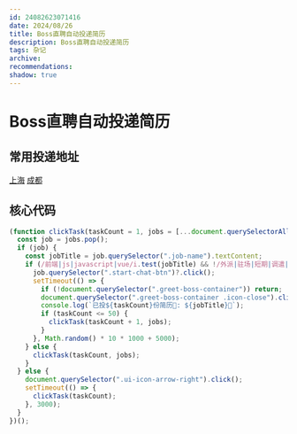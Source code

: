 ```yaml
---
id: 24082623071416
date: 2024/08/26
title: Boss直聘自动投递简历
description: Boss直聘自动投递简历
tags: 杂记
archive:
recommendations:
shadow: true
---
```


# Boss直聘自动投递简历

## 常用投递地址

[上海](https://www.zhipin.com/web/geek/job?query=%E5%89%8D%E7%AB%AF%E5%BC%80%E5%8F%91%E5%B7%A5%E7%A8%8B&city=101020100&experience=104,105&scale=303,304,305,306,302&jobType=1901&salary=405) [成都](https://www.zhipin.com/web/geek/job?query=%E5%89%8D%E7%AB%AF%E5%BC%80%E5%8F%91%E5%B7%A5%E7%A8%8B&city=101270100&experience=104,105&scale=303,304,305,306,302&jobType=1901&salary=405)

## 核心代码

```js
(function clickTask(taskCount = 1, jobs = [...document.querySelectorAll(".job-card-left")]) {
  const job = jobs.pop();
  if (job) {
    const jobTitle = job.querySelector(".job-name").textContent;
    if (/前端|js|javascript|vue/i.test(jobTitle) && !/外派|驻场|短期|调遣|外包/i.test(jobTitle)) {
      job.querySelector(".start-chat-btn")?.click();
      setTimeout(() => {
        if (!document.querySelector(".greet-boss-container")) return;
        document.querySelector(".greet-boss-container .icon-close").click();
        console.log(`已投${taskCount}份简历🤖: ${jobTitle}🦄`);
        if (taskCount <= 50) {
          clickTask(taskCount + 1, jobs);
        }
      }, Math.random() * 10 * 1000 + 5000);
    } else {
      clickTask(taskCount, jobs);
    }
  } else {
    document.querySelector(".ui-icon-arrow-right").click();
    setTimeout(() => {
      clickTask(taskCount);
    }, 3000);
  }
})();
```
